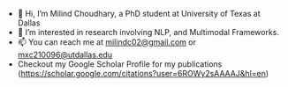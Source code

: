 - 👋 Hi, I’m Milind Choudhary, a PhD student at University of Texas at Dallas
- 👀 I’m interested in research involving NLP, and Multimodal Frameworks. 
- 📫 You can reach me at milindc02@gmail.com or mxc210096@utdallas.edu
- Checkout my Google Scholar Profile for my publications (https://scholar.google.com/citations?user=6ROWy2sAAAAJ&hl=en)
<!---
Milind21/Milind21 is a ✨ special ✨ repository because its `README.md` (this file) appears on your GitHub profile.
You can click the Preview link to take a look at your changes.
--->
